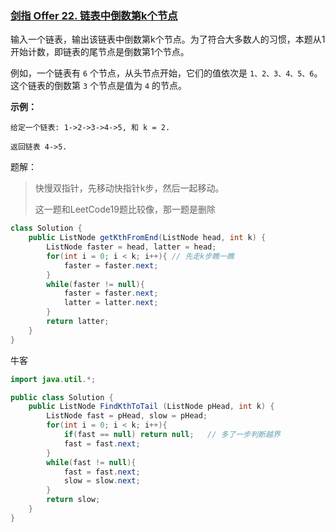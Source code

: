 ### [剑指 Offer 22. 链表中倒数第k个节点](https://leetcode-cn.com/problems/lian-biao-zhong-dao-shu-di-kge-jie-dian-lcof/)

输入一个链表，输出该链表中倒数第k个节点。为了符合大多数人的习惯，本题从1开始计数，即链表的尾节点是倒数第1个节点。

例如，一个链表有 `6` 个节点，从头节点开始，它们的值依次是 `1、2、3、4、5、6`。这个链表的倒数第 `3` 个节点是值为 `4` 的节点。 

**示例：**

```
给定一个链表: 1->2->3->4->5, 和 k = 2.

返回链表 4->5.
```

题解：

> 快慢双指针，先移动快指针k步，然后一起移动。
>
> 这一题和LeetCode19题比较像，那一题是删除

```java
class Solution {
    public ListNode getKthFromEnd(ListNode head, int k) {
        ListNode faster = head, latter = head;
        for(int i = 0; i < k; i++){	// 先走k步瞧一瞧
            faster = faster.next;
        }
        while(faster != null){
            faster = faster.next;
            latter = latter.next;
        }
        return latter;
    }
}
```

牛客

```java
import java.util.*;

public class Solution {
    public ListNode FindKthToTail (ListNode pHead, int k) {
        ListNode fast = pHead, slow = pHead;
        for(int i = 0; i < k; i++){
            if(fast == null) return null;	// 多了一步判断越界
            fast = fast.next;
        }
        while(fast != null){
            fast = fast.next;
            slow = slow.next;
        }
        return slow;
    }
}
```

